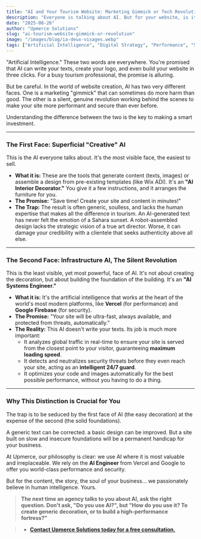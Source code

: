 ```yaml
---
title: "AI and Your Tourism Website: Marketing Gimmick or Tech Revolution?"
description: "Everyone is talking about AI. But for your website, is it a helpful tool or just a gimmick? Discover the two faces of AI and learn to choose the one that truly serves your business."
date: "2025-08-26"
author: "Upmerce Solutions"
slug: "ai-tourism-website-gimmick-or-revolution"
image: "/images/blog/ia-deux-visages.webp"
tags: ["Artificial Intelligence", "Digital Strategy", "Performance", "Security", "Tourism Morocco"]
---
```


"Artificial Intelligence." These two words are everywhere. You're promised that AI can write your texts, create your logo, and even build your website in three clicks. For a busy tourism professional, the promise is alluring.

But be careful. In the world of website creation, AI has two very different faces. One is a marketing "gimmick" that can sometimes do more harm than good. The other is a silent, genuine revolution working behind the scenes to make your site more performant and secure than ever before.

Understanding the difference between the two is the key to making a smart investment.



---

### **The First Face: Superficial "Creative" AI**

This is the AI everyone talks about. It's the most visible face, the easiest to sell.

* **What it is:** These are the tools that generate content (texts, images) or assemble a design from pre-existing templates (like Wix ADI). It's an **"AI Interior Decorator."** You give it a few instructions, and it arranges the furniture for you.
* **The Promise:** "Save time! Create your site and content in minutes!"
* **The Trap:** The result is often generic, soulless, and lacks the human expertise that makes all the difference in tourism. An AI-generated text has never felt the emotion of a Sahara sunset. A robot-assembled design lacks the strategic vision of a true art director. Worse, it can damage your credibility with a clientele that seeks authenticity above all else.

---

### **The Second Face: Infrastructure AI, The Silent Revolution**

This is the least visible, yet most powerful, face of AI. It's not about creating the decoration, but about building the foundation of the building. It's an **"AI Systems Engineer."**

* **What it is:** It's the artificial intelligence that works at the heart of the world's most modern platforms, like **Vercel** (for performance) and **Google Firebase** (for security).
* **The Promise:** "Your site will be ultra-fast, always available, and protected from threats, automatically."
* **The Reality:** This AI doesn't write your texts. Its job is much more important:
    * It analyzes global traffic in real-time to ensure your site is served from the closest point to your visitor, guaranteeing **maximum loading speed**.
    * It detects and neutralizes security threats before they even reach your site, acting as an **intelligent 24/7 guard**.
    * It optimizes your code and images automatically for the best possible performance, without you having to do a thing.

---

### **Why This Distinction is Crucial for You**

The trap is to be seduced by the first face of AI (the easy decoration) at the expense of the second (the solid foundations).

A generic text can be corrected. a basic design can be improved. But a site built on slow and insecure foundations will be a permanent handicap for your business.

At Upmerce, our philosophy is clear: we use AI where it is most valuable and irreplaceable. We rely on the **AI Engineer** from Vercel and Google to offer you world-class performance and security.

But for the content, the story, the soul of your business... we passionately believe in human intelligence. Yours.

> **The next time an agency talks to you about AI, ask the right question. Don't ask, "Do you use AI?", but "How do you use it? To create generic decoration, or to build a high-performance fortress?"**

> * [**Contact Upmerce Solutions today for a free consultation.**](https://www.upmerce.com/en#contact)
